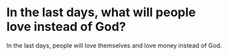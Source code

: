 # In the last days, what will people love instead of God?

In the last days, people will love themselves and love money instead of God.
